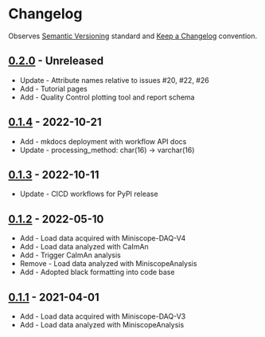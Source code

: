 # Changelog

Observes [Semantic Versioning](https://semver.org/spec/v2.0.0.html) standard and
[Keep a Changelog](https://keepachangelog.com/en/1.0.0/) convention.

## [0.2.0] - Unreleased

- Update - Attribute names relative to issues #20, #22, #26
- Add - Tutorial pages
- Add - Quality Control plotting tool and report schema

## [0.1.4] - 2022-10-21

- Add - mkdocs deployment with workflow API docs
- Update - processing_method: char(16) -> varchar(16)

## [0.1.3] - 2022-10-11

- Update - CICD workflows for PyPI release

## [0.1.2] - 2022-05-10

- Add - Load data acquired with Miniscope-DAQ-V4
- Add - Load data analyzed with CaImAn
- Add - Trigger CaImAn analysis
- Remove - Load data analyzed with MiniscopeAnalysis
- Add - Adopted black formatting into code base

## [0.1.1] - 2021-04-01

- Add - Load data acquired with Miniscope-DAQ-V3
- Add - Load data analyzed with MiniscopeAnalysis

[0.2.0]: https://github.com/datajoint/element-miniscope/releases/tag/0.2.0
[0.1.4]: https://github.com/datajoint/element-miniscope/releases/tag/0.1.4
[0.1.3]: https://github.com/datajoint/element-miniscope/releases/tag/0.1.3
[0.1.2]: https://github.com/datajoint/element-miniscope/releases/tag/0.1.2
[0.1.1]: https://github.com/datajoint/element-miniscope/releases/tag/0.1.1
